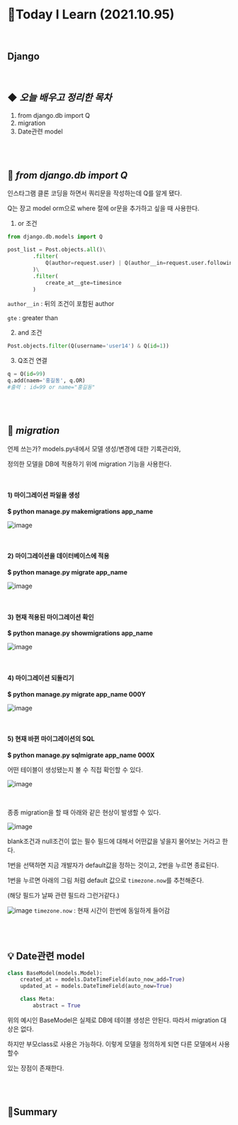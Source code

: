# 📑Today I Learn (2021.10.95)

<br>

## **Django**

<br>

## ◆ ***오늘 배우고 정리한 목차***
1. from django.db import Q
2. migration
3. Date관련 model

<br>

<br>

## 🔎 ***from django.db import Q***
인스타그램 클론 코딩을 하면서 쿼리문을 작성하는데 Q를 알게 됐다.

Q는 장고 model orm으로 where 절에 or문을 추가하고 싶을 때 사용한다.

1) or 조건
```python
from django.db.models import Q

post_list = Post.objects.all()\
        .filter(
            Q(author=request.user) | Q(author__in=request.user.following_set.all())
        )\
        .filter(
            create_at__gte=timesince
        )
```
`author__in` : 뒤의 조건이 포함된 author

`gte` : greater than 

2) and 조건
```python
Post.objects.filter(Q(username='user14') & Q(id=1))
```

3) Q조건 연결
```python
q = Q(id=99)
q.add(naem='홍길동', q.OR)
#출력 : id=99 or name="홍길동"
```

<br>

<br>

## 🔎 ***migration***
언제 쓰는가? models.py내에서 모델 생성/변경에 대한 기록관리와, 

정의한 모델을 DB에 적용하기 위에 migration 기능을 사용한다.

<br>

#### 1) 마이그레이션 파일을 생성

**$ python manage.py makemigrations app_name**

![image](https://user-images.githubusercontent.com/83274792/136055783-12fcd32f-2622-42ca-a04b-13cdafe88aae.png)

<br>

#### 2) 마이그레이션을 데이터베이스에 적용

**$ python manage.py migrate app_name**

![image](https://user-images.githubusercontent.com/83274792/136055806-64245ecb-ae57-4f62-b0b9-a6f23484f6ff.png)

<br>

#### 3) 현재 적용된 마이그레이션 확인

**$ python manage.py showmigrations app_name**

![image](https://user-images.githubusercontent.com/83274792/136055831-63aba1a2-736b-432d-a317-a14fcc390c57.png)

<br>

#### 4) 마이그레이션 되돌리기
**$ python manage.py migrate app_name 000Y**

![image](https://user-images.githubusercontent.com/83274792/136055932-92cc1dbb-1dbb-4fad-887b-8c7e555d0a24.png)

<br>

#### 5) 현재 바뀐 마이그레이션의 SQL
**$ python manage.py sqlmigrate app_name 000X**

어떤 테이블이 생성됐는지 볼 수 직접 확인할 수 있다.

![image](https://user-images.githubusercontent.com/83274792/136057202-7176d27c-cd75-460d-80b9-b5ee1d115513.png)


<br>

종종 migration을 할 때 아래와 같은 현상이 발생할 수 있다.

![image](https://user-images.githubusercontent.com/83274792/136056564-1999033f-0a83-4375-9983-6dfe63cc85ca.png)

blank조건과 null조건이 없는 필수 필드에 대해서 어떤값을 넣을지 물어보는 거라고 한다. 

1번을 선택하면 지금 개발자가 default값을 정하는 것이고, 2번을 누르면 종료된다.

1번을 누르면 아래의 그림 처럼 default 값으로 `timezone.now`를 추천해준다. 

(해당 필드가 날짜 관련 필드라 그런거같다.)

![image](https://user-images.githubusercontent.com/83274792/136056974-694f86ef-1eb2-4871-9bb3-8dd571d35cd3.png)
`timezone.now` : 현재 시간이 한번에 동일하게 들어감

<br>

<br>

## 💡 Date관련 model
```python
class BaseModel(models.Model):
    created_at = models.DateTimeField(auto_now_add=True)
    updated_at = models.DateTimeField(auto_now=True)

    class Meta:
        abstract = True
```
위의 예시인 BaseModel은 실제로 DB에 테이블 생성은 안된다. 따라서 migration 대상은 없다.

하지만 부모class로 사용은 가능하다. 이렇게 모델을 정의하게 되면 다른 모델에서 사용할수 

있는 장점이 존재한다.

<br>

<br>

## 📌Summary

<br>

<br>